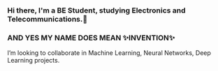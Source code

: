 ### Hi there, I'm a BE Student, studying Electronics and Telecommunications.👋
### AND YES MY NAME DOES MEAN ✨INVENTION✨

I’m looking to collaborate in Machine Learning, Neural Networks, Deep Learning projects.

<!--
**avishkar7/avishkar7** is a ✨ _special_ ✨ repository because its `README.md` (this file) appears on your GitHub profile.

Here are some ideas to get you started:

- 🔭 I’m currently working on ...
- 🌱 I’m currently learning ...
- 👯 I’m looking to collaborate on ...
- 🤔 I’m looking for help with ...
- 💬 Ask me about ...
- 📫 How to reach me: ...
- 😄 Pronouns: ...
- ⚡ Fun fact: ...
-->
